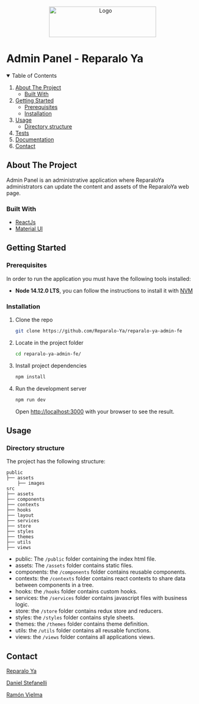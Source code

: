 <!-- PROJECT LOGO -->
<br />
<p align="center">
    <img src="" alt="Logo" width="280" height="80">
    <h1>Admin Panel - Reparalo Ya</h1>

<details open="open">
  <summary>Table of Contents</summary>
  <ol>
    <li>
      <a href="#about-the-project">About The Project</a>
      <ul>
        <li><a href="#built-with">Built With</a></li>
      </ul>
    </li>
    <li>
      <a href="#getting-started">Getting Started</a>
      <ul>
        <li><a href="#prerequisites">Prerequisites</a></li>
        <li><a href="#installation">Installation</a></li>
      </ul>
    </li>
    <li>
      <a href="#usage">Usage</a>
      <ul>
        <li><a href="#directory-structure">Directory structure</a></li>
      </ul>
    </li>
    <li>
      <a href="#tests">Tests</a>
    </li>
    <li>
      <a href="#documentation">Documentation</a>
    </li>
    <li><a href="#contact">Contact</a></li>
  </ol>
</details>

## About The Project

Admin Panel is an administrative application where ReparaloYa administrators can update the content and assets of the
ReparaloYa web page.

### Built With

-   [ReactJs](https://es.reactjs.org/)
-   [Material UI](https://mui.com/)

## Getting Started

### Prerequisites

In order to run the application you must have the following tools installed:

-   **Node 14.12.0 LTS**, you can follow the instructions to install it with [NVM](https://github.com/nvm-sh/nvm)

### Installation

1. Clone the repo

    ```sh
    git clone https://github.com/Reparalo-Ya/reparalo-ya-admin-fe
    ```

2. Locate in the project folder

    ```sh
    cd reparalo-ya-admin-fe/
    ```

3. Install project dependencies

    ```sh
    npm install
    ```

4. Run the development server
    ```sh
    npm run dev
    ```
    Open [http://localhost:3000](http://localhost:3000) with your browser to see the result.

## Usage

### Directory structure

The project has the following structure:

    public
    ├── assets
        ├── images
    src
    ├── assets
    ├── components
    ├── contexts
    ├── hooks
    ├── layout
    ├── services
    ├── store
    ├── styles
    ├── themes
    ├── utils
    ├── views

- public: The `/public` folder containing the index html file.
- assets: The `/assets` folder contains static files.
- components: the `/components` folder contains reusable components.
- contexts: the `/contexts` folder contains react contexts to share data between components in a tree.
- hooks: the `/hooks` folder contains custom hooks.
- services: the `/services` folder contains javascript files with business logic.
- store: the `/store` folder contains redux store and reducers.
- styles: the `/styles` folder contains style sheets.
- themes: the `/themes` folder contains theme definition.
- utils: the `/utils` folder contains all reusable functions.
- views: the `/views` folder contains all applications views.

## Contact

[Reparalo Ya]()

[Daniel Stefanelli]()

[Ramón Vielma]()
